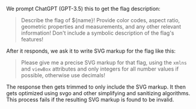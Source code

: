 We prompt ChatGPT (GPT-3.5) this to get the flag description:

> Describe the flag of ${name}! Provide color codes, aspect ratio, geometric properties and measurements, and any other relevant information! Don't include a symbolic description of the flag's features!

After it responds, we ask it to write SVG markup for the flag like this:

> Please give me a precise SVG markup for that flag, using the `xmlns` and `viewBox` attributes and only integers for all number values if possible, otherwise use decimals!

The response then gets trimmed to only include the SVG markup. It then gets optimized using svgo and other simplifying and sanitizing algorithms. This process fails if the resulting SVG markup is found to be invalid.
